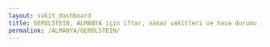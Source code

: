 ```yaml
---
layout: vakit_dashboard
title: GEROLSTEIN, ALMANYA için iftar, namaz vakitleri ve hava durumu - ilçe/eyalet seç
permalink: /ALMANYA/GEROLSTEIN/
---
```


<script type="text/javascript">
  var GLOBAL_COUNTRY = 'ALMANYA';
  var GLOBAL_CITY = 'GEROLSTEIN';
  var GLOBAL_STATE = '';
  var lat = 72;
  var lon = 21;
</script>
